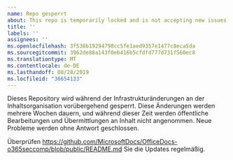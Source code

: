```yaml
---
name: Repo gesperrt
about: This repo is temporarily locked and is not accepting new issues.
title: ''
labels: ''
assignees: ''
ms.openlocfilehash: 3f538b19294798cc5fe1aed9357e1477c8eca5da
ms.sourcegitcommit: 3962de88a143f0eb416b5cfdfd777d731f560ec8
ms.translationtype: MT
ms.contentlocale: de-DE
ms.lasthandoff: 08/28/2019
ms.locfileid: "36654133"
---
```

Dieses Repository wird während der Infrastrukturänderungen an der Inhaltsorganisation vorübergehend gesperrt. Diese Änderungen werden mehrere Wochen dauern, und während dieser Zeit werden öffentliche Bearbeitungen und Übermittlungen an Inhalt nicht angenommen. Neue Probleme werden ohne Antwort geschlossen.

Überprüfen https://github.com/MicrosoftDocs/OfficeDocs-o365seccomp/blob/public/README.md Sie die Updates regelmäßig.
